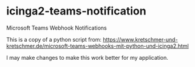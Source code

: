 # icinga2-teams-notification
Microsoft Teams Webhook Notifications

This is a copy of a python script from:
https://www.kretschmer-und-kretschmer.de/microsoft-teams-webhooks-mit-python-und-icinga2.html

I may make changes to make this work better for my application.
